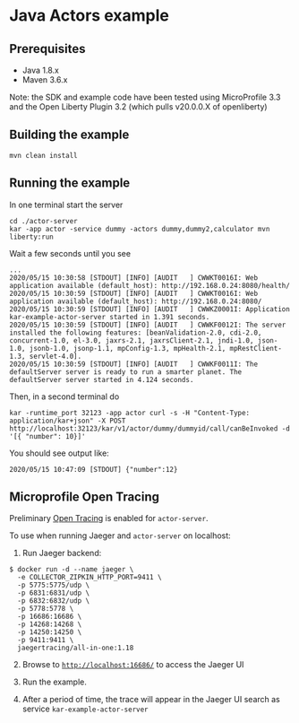 # Java Actors example

## Prerequisites
- Java 1.8.x
- Maven 3.6.x

Note: the SDK and example code have been tested using MicroProfile 3.3 and the Open Liberty Plugin 3.2 (which pulls v20.0.0.X of openliberty)

## Building the example

```shell
mvn clean install
```

## Running the example
In one terminal start the server
```shell
cd ./actor-server
kar -app actor -service dummy -actors dummy,dummy2,calculator mvn liberty:run
```

Wait a few seconds until you see
```shell
...
2020/05/15 10:30:58 [STDOUT] [INFO] [AUDIT   ] CWWKT0016I: Web application available (default_host): http://192.168.0.24:8080/health/
2020/05/15 10:30:59 [STDOUT] [INFO] [AUDIT   ] CWWKT0016I: Web application available (default_host): http://192.168.0.24:8080/
2020/05/15 10:30:59 [STDOUT] [INFO] [AUDIT   ] CWWKZ0001I: Application kar-example-actor-server started in 1.391 seconds.
2020/05/15 10:30:59 [STDOUT] [INFO] [AUDIT   ] CWWKF0012I: The server installed the following features: [beanValidation-2.0, cdi-2.0, concurrent-1.0, el-3.0, jaxrs-2.1, jaxrsClient-2.1, jndi-1.0, json-1.0, jsonb-1.0, jsonp-1.1, mpConfig-1.3, mpHealth-2.1, mpRestClient-1.3, servlet-4.0].
2020/05/15 10:30:59 [STDOUT] [INFO] [AUDIT   ] CWWKF0011I: The defaultServer server is ready to run a smarter planet. The defaultServer server started in 4.124 seconds.
```

Then, in a second terminal do
```shell
kar -runtime_port 32123 -app actor curl -s -H "Content-Type: application/kar+json" -X POST http://localhost:32123/kar/v1/actor/dummy/dummyid/call/canBeInvoked -d '[{ "number": 10}]'
```

You should see output like:
```shell
2020/05/15 10:47:09 [STDOUT] {"number":12}
```
## Microprofile Open Tracing
Preliminary [Open Tracing](https://opentracing.io/) is enabled for `actor-server`.  

To use when running Jaeger and `actor-server` on localhost:

1. Run Jaeger backend:
```
$ docker run -d --name jaeger \
  -e COLLECTOR_ZIPKIN_HTTP_PORT=9411 \
  -p 5775:5775/udp \
  -p 6831:6831/udp \
  -p 6832:6832/udp \
  -p 5778:5778 \
  -p 16686:16686 \
  -p 14268:14268 \
  -p 14250:14250 \
  -p 9411:9411 \
  jaegertracing/all-in-one:1.18
  ```

2. Browse to  [`http://localhost:16686/`](http://localhost:16686/) to access the Jaeger UI

3. Run the example.

4. After a period of time, the trace will appear in the Jaeger UI search as service `kar-example-actor-server`



